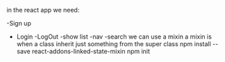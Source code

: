 in the react app we need:

-Sign up
- Login
-LogOut
-show list
-nav 
-search
we can use a mixin a mixin is when a class inherit just something from the super class
npm install --save react-addons-linked-state-mixin
npm init